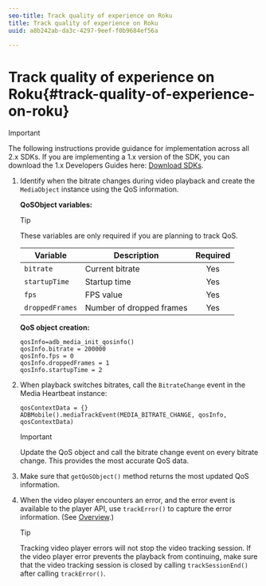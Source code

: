 ```yaml
---
seo-title: Track quality of experience on Roku
title: Track quality of experience on Roku
uuid: a8b242ab-da3c-4297-9eef-f0b9684ef56a

---
```


# Track quality of experience on Roku{#track-quality-of-experience-on-roku}

>[!IMPORTANT]
>
>The following instructions provide guidance for implementation across all 2.x SDKs. If you are implementing a 1.x version of the SDK, you can download the 1.x Developers Guides here: [Download SDKs](../../sdk-implement/download-sdks.md).

1. Identify when the bitrate changes during video playback and create the `MediaObject` instance using the QoS information.

   **QoSObject variables:** 

   >[!TIP]
   >
   >These variables are only required if you are planning to track QoS.

   | Variable | Description | Required |
   | --- | --- | :---: |
   | `bitrate` | Current bitrate | Yes |
   | `startupTime` | Startup time | Yes |
   | `fps` | FPS value | Yes |
   | `droppedFrames` | Number of dropped frames | Yes |

   **QoS object creation:**

   ```
   qosInfo=adb_media_init_qosinfo()
   qosInfo.bitrate = 200000
   qosInfo.fps = 0
   qosInfo.droppedFrames = 1
   qosInfo.startupTime = 2
   ```

1. When playback switches bitrates, call the `BitrateChange` event in the Media Heartbeat instance:

   ```
   qosContextData = {}
   ADBMobile().mediaTrackEvent(MEDIA_BITRATE_CHANGE, qosInfo, qosContextData)
   ```

   >[!IMPORTANT]
   >
   >Update the QoS object and call the bitrate change event on every bitrate change. This provides the most accurate QoS data.

1. Make sure that `getQoSObject()` method returns the most updated QoS information. 
1. When the video player encounters an error, and the error event is available to the player API, use `trackError()` to capture the error information. (See [Overview](../../sdk-implement/track-errors/track-errors-overview.md).)

   >[!TIP]
   >
   >Tracking video player errors will not stop the video tracking session. If the video player error prevents the playback from continuing, make sure that the video tracking session is closed by calling `trackSessionEnd()` after calling `trackError()`.

